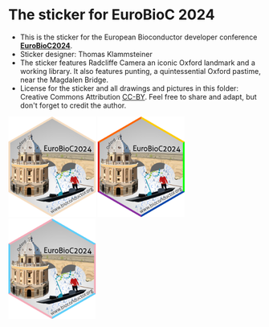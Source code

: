 # The sticker for EuroBioC 2024

* This is the sticker for the European Bioconductor developer conference
  [**EuroBioC2024**](https://eurobioc2024.bioconductor.org/).
* Sticker designer: Thomas Klammsteiner
* The sticker features Radcliffe Camera an iconic Oxford landmark and a working
library.  It also features punting, a quintessential Oxford pastime, near the
Magdalen Bridge.
* License for the sticker and all drawings and pictures in this folder: Creative
  Commons Attribution
  [CC-BY](https://creativecommons.org/licenses/by/2.0/). Feel free to share and
  adapt, but don't forget to credit the author.

<img src="./EuroBioC2024.png" height="200">
<img src="./EuroBioC2024-a.png" height="200">
<img src="./EuroBioC2024-b.png" height="200">



